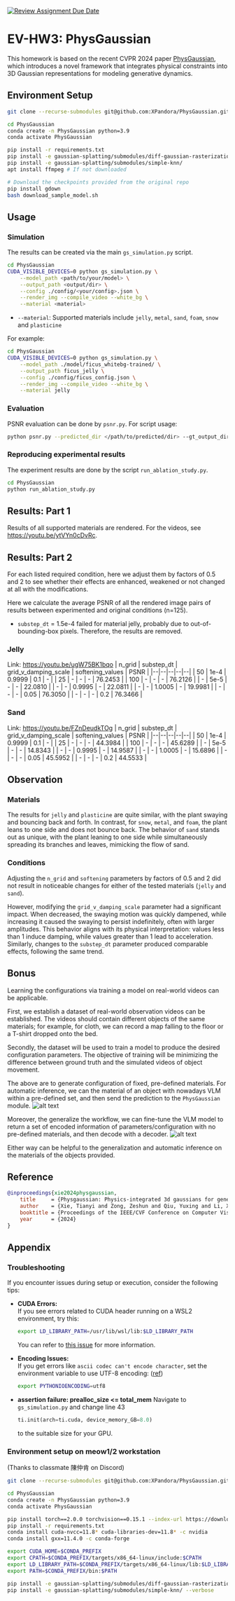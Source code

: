 [![Review Assignment Due Date](https://classroom.github.com/assets/deadline-readme-button-22041afd0340ce965d47ae6ef1cefeee28c7c493a6346c4f15d667ab976d596c.svg)](https://classroom.github.com/a/SdXSjEmH)
# EV-HW3: PhysGaussian

This homework is based on the recent CVPR 2024 paper [PhysGaussian](https://github.com/XPandora/PhysGaussian/tree/main), which introduces a novel framework that integrates physical constraints into 3D Gaussian representations for modeling generative dynamics.
<!-- 
You are **not required** to implement training from scratch. Instead, your task is to set up the environment as specified in the official repository and run the simulation scripts to observe and analyze the results.
 -->

## Environment Setup
```bash
git clone --recurse-submodules git@github.com:XPandora/PhysGaussian.git

cd PhysGaussian
conda create -n PhysGaussian python=3.9
conda activate PhysGaussian

pip install -r requirements.txt
pip install -e gaussian-splatting/submodules/diff-gaussian-rasterization/
pip install -e gaussian-splatting/submodules/simple-knn/
apt install ffmpeg # If not downloaded

# Download the checkpoints provided from the original repo
pip install gdown
bash download_sample_model.sh
```

<!-- ## Running the Simulation -->
<!-- Follow the "Quick Start" section and execute the simulation scripts as instructed. Make sure to verify your outputs and understand the role of physics constraints in the generated dynamics. -->
## Usage

### Simulation
The results can be created via the main `gs_simulation.py` script. 

```bash
cd PhysGaussian 
CUDA_VISIBLE_DEVICES=0 python gs_simulation.py \
    --model_path <path/to/your/model> \
    --output_path <output/dir> \
    --config ./config/<your/config>.json \
    --render_img --compile_video --white_bg \
    --material <material>
```
- `--material`: Supported materials include `jelly`, `metal`, `sand`, `foam`, `snow` and `plasticine`

For example:
```bash
cd PhysGaussian
CUDA_VISIBLE_DEVICES=0 python gs_simulation.py \
    --model_path ./model/ficus_whitebg-trained/ \
    --output_path ficus_jelly \
    --config ./config/ficus_config.json \
    --render_img --compile_video --white_bg \
    --material jelly
```
### Evaluation
PSNR evaluation can be done by `psnr.py`. For script usage:
```bash
python psnr.py --predicted_dir </path/to/predicted/dir> --gt_output_dir </path/to/gt/dir>
```

<!-- ## Homework Instructions
Please complete Part 1–2 as described in the [Google Slides](https://docs.google.com/presentation/d/13JcQC12pI8Wb9ZuaVV400HVZr9eUeZvf7gB7Le8FRV4/edit?usp=sharing). -->

### Reproducing experimental results
The experiment results are done by the script `run_ablation_study.py`.
```bash
cd PhysGaussian
python run_ablation_study.py
```

## Results: Part 1

Results of all supported materials are rendered. For the videos, see https://youtu.be/ytVYn0cDvRc.


## Results: Part 2
For each listed required condition, here we adjust them by factors of 0.5 and 2 to see whether their effects are enhanced, weakened or not changed at all with the modifications.

Here we calculate the average PSNR of all the rendered image pairs of results between experimented and original conditions (n=125).

* `substep_dt` = 1.5e-4 failed for material jelly, probably due to out-of-bounding-box pixels. Therefore, the results are removed.

### Jelly
Link: https://youtu.be/ugW75BK1bqo
| n_grid | substep_dt | grid_v_damping_scale | softening_values | PSNR |
|--|--|--|--|--|
| 50 | 1e-4 | 0.9999 | 0.1 | - |
|  25 | - | - | - | 76.2453 |
| 100 | - | - | - | 76.2126 |
| - | 5e-5 | - | - | 22.0810 |
| - | - | 0.9995 | - | 22.0811 |
| - | - | 1.0005 | - | 19.9981 |
| - | - | - | 0.05 | 76.3050 |
| - | - | - | 0.2 | 76.3466 |


### Sand
Link: https://youtu.be/FZnDeudkTOg
| n_grid | substep_dt | grid_v_damping_scale | softening_values | PSNR |
|--|--|--|--|--|
| 50 | 1e-4 | 0.9999 | 0.1 | - |
|  25 | - | - | - | 44.3984 |
| 100 | - | - | - | 45.6289 |
| - | 5e-5 | - | - | 14.8343 |
| - | - | 0.9995 | - | 14.9587 |
| - | - | 1.0005 | - | 15.6896 |
| - | - | - | 0.05 | 45.5952 |
| - | - | - | 0.2 | 44.5533 |

## Observation

### Materials
The results for `jelly` and `plasticine` are quite similar, with the plant swaying and bouncing back and forth. In contrast, for `snow`, `metal`, and `foam`, the plant leans to one side and does not bounce back. The behavior of `sand` stands out as unique, with the plant leaning to one side while simultaneously spreading its branches and leaves, mimicking the flow of sand.

### Conditions
Adjusting the `n_grid` and `softening` parameters by factors of 0.5 and 2 did not result in noticeable changes for either of the tested materials (`jelly` and `sand`). 

However, modifying the `grid_v_damping_scale` parameter had a significant impact. When decreased, the swaying motion was quickly dampened, while increasing it caused the swaying to persist indefinitely, often with larger amplitudes. This behavior aligns with its physical interpretation: values less than 1 induce damping, while values greater than 1 lead to acceleration. Similarly, changes to the `substep_dt` parameter produced comparable effects, following the same trend.


<!-- 
#### Materials
Results of `jelly` and `plasticine` are very similar - the plant swaying and bouncing back and forth. For `snow`, `metal` and `foam`, the plant leans to one side and never bounces up again. Finally, `Sand` is a unique material, with the plant leaning to one side and at the same time spreading the branches and leafs just like sand.

#### Conditions
Changing `n_grid` and `softening` parameters by 0.5 and 2 times did not lead to significant changes for both experimented materials (`jelly` and `sand`).

Changing `grid_v_damping_scale`, on the other hand, created significant effects. When decreased, the swaying velocity is damped very fast, and while increased it keeps swaying and never stops, even with larger amplitude. This is aligned with its physical meaning - scale < 1 for damping, and > 1 for acceleration. Changing `substep_dt` has similar results with the same trned. -->


## Bonus
Learning the configurations via training a model on real-world videos can be applicable. 

First, we establish a dataset of real-world observation videos can be established. The videos should contain different objects of the same materials; for example, for cloth, we can record a map falling to the floor or a T-shirt dropped onto the bed.

Secondly, the dataset will be used to train a model to produce the desired configuration parameters. The objective of training will be minimizing the difference between ground truth and the simulated videos of object movement.

The above are to generate configuration of fixed, pre-defined materials. For automatic inference, we can the material of an object with nowadays VLM within a pre-defined set, and then send the prediction to the `PhysGaussian` module.
![alt text](assets/framework1.png)

Moreover, the generalize the workflow, we can fine-tune the VLM model to return a set of encoded information of parameters/configuration with no pre-defined materials, and then decode with a decoder.
![alt text](assets/framework2.png)

Either way can be helpful to the generalization and automatic inference on the materials of the objects provided.

## Reference
```bibtex
@inproceedings{xie2024physgaussian,
    title     = {Physgaussian: Physics-integrated 3d gaussians for generative dynamics},
    author    = {Xie, Tianyi and Zong, Zeshun and Qiu, Yuxing and Li, Xuan and Feng, Yutao and Yang, Yin and Jiang, Chenfanfu},
    booktitle = {Proceedings of the IEEE/CVF Conference on Computer Vision and Pattern Recognition},
    year      = {2024}
}
```

## Appendix

### Troubleshooting

If you encounter issues during setup or execution, consider the following tips:

- **CUDA Errors:**  
    If you see errors related to CUDA header running on a WSL2 environment, try this:
    ```bash
    export LD_LIBRARY_PATH=/usr/lib/wsl/lib:$LD_LIBRARY_PATH
    ```
    You can refer to [this issue](https://github.com/taichi-dev/taichi/issues/8300) for more information.

- **Encoding Issues:**  
    If you get errors like `ascii codec can't encode character`, set the environment variable to use UTF-8 encoding: ([ref](https://stackoverflow.com/questions/56104377/ascii-codec-cant-encode-character-ordinal-not-in-range-128))
    ```bash
    export PYTHONIOENCODING=utf8
    ```
- **assertion failure: prealloc_size <= total_mem**
    Navigate to `gs_simulation.py` and change line 43
    ```python
    ti.init(arch=ti.cuda, device_memory_GB=8.0)
    ```
    to the suitable size for your GPU.


### Environment setup on meow1/2 workstation 
(Thanks to classmate 陳仲肯 on Discord)
```bash
git clone --recurse-submodules git@github.com:XPandora/PhysGaussian.git

cd PhysGaussian
conda create -n PhysGaussian python=3.9
conda activate PhysGaussian

pip install torch==2.0.0 torchvision==0.15.1 --index-url https://download.pytorch.org/whl/cu118
pip install -r requirements.txt
conda install cuda-nvcc=11.8* cuda-libraries-dev=11.8* -c nvidia
conda install gxx=11.4.0 -c conda-forge

export CUDA_HOME=$CONDA_PREFIX
export CPATH=$CONDA_PREFIX/targets/x86_64-linux/include:$CPATH
export LD_LIBRARY_PATH=$CONDA_PREFIX/targets/x86_64-linux/lib:$LD_LIBRARY_PATH
export PATH=$CONDA_PREFIX/bin:$PATH

pip install -e gaussian-splatting/submodules/diff-gaussian-rasterization/ --verbose
pip install -e gaussian-splatting/submodules/simple-knn/ --verbose
```


